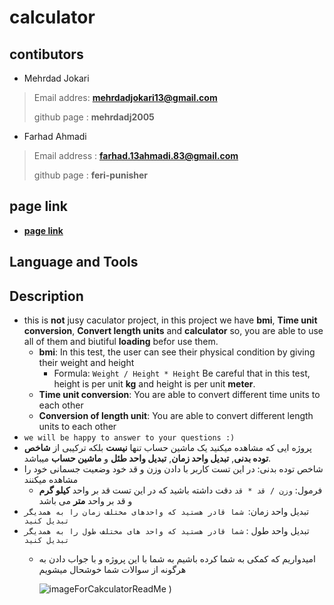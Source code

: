 # calculator
## contibutors

- Mehrdad Jokari
> Email addres: **mehrdadjokari13@gmail.com**
>
> github page : **mehrdadj2005**
- Farhad Ahmadi
> Email address : **farhad.13ahmadi.83@gmail.com**
>
> github page : **feri-punisher**

 ## page link
 -  [**page link**]()
## Language and Tools

## Description
- this is **not** jusy caculator project, in this project we have **bmi**, **Time unit conversion**, **Convert length units** and **calculator** so, you are able to use all of them and biutiful **loading** befor use them.
   - **bmi**: In this test, the user can see their physical condition by giving their weight and height
       - Formula: `Weight / Height * Height` Be careful that in this test, height is per unit **kg** and height is per unit **meter**.
    - **Time unit conversion**: You are able to convert different time units to each other
    - **Conversion of length unit**: You are able to convert different length units to each other
- `we will be happy to answer to your questions :)` 
- پروژه ایی که مشاهده میکنید یک ماشین حساب تنها **نیست** بلکه ترکیبی از **شاخص توده بدنی**, **تبدیل واحد زمان**, **تبدیل واحد طئل** و **ماشین حساب** میباشد.
- شاخص توده بدنی: در این تست کاربر با دادن وزن و قد خود وضعیت جسمانی خود را مشاهده میکنند
   - فرمول: `وزن / قد * قد` دقت داشته باشید که در این تست قد بر واحد **کیلو گرم** و قد بر واحد **متر** می باشد
- تبدیل واحد زمان:` شما قادر هستید که واحدهای مختلف زمان را به همدیگر تبدیل کنید`
- تبدیل واحد طول : `شما قادر هستید که واحد های مختلف طول را به همدیگر تبدیل کنید`
  - امیدواریم که کمکی به شما کرده باشیم به شما با این پروژه و با جواب دادن به هرگونه از سوالات شما خوشحال میشویم

    ![imageForCakculatorReadMe](https://github.com/mehrdadj2005/calculator/assets/119623669/856a1bcb-6b87-40e4-bc2f-390c51653bd5)
)
